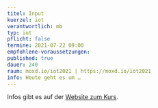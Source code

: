 ```yaml
---
titel: Input
kuerzel: iot
verantwortlich: mb
typ: iot
pflicht: false
termine: 2021-07-22 09:00
empfohlene-voraussetzungen: 
published: true
dauer: 240
raum: moxd.io/iot2021 | https://moxd.io/iot2021
info: Heute geht es um …
---
```


Infos gibt es auf der [Website zum Kurs](https://moxd.io/iot2020).